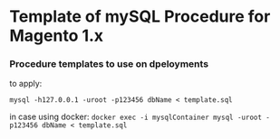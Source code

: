 # Template of mySQL Procedure for Magento 1.x

### Procedure templates to use on dpeloyments

to apply:

```mysql -h127.0.0.1 -uroot -p123456 dbName < template.sql```

in case using docker:
```docker exec -i mysqlContainer mysql -uroot -p123456 dbName < template.sql```

